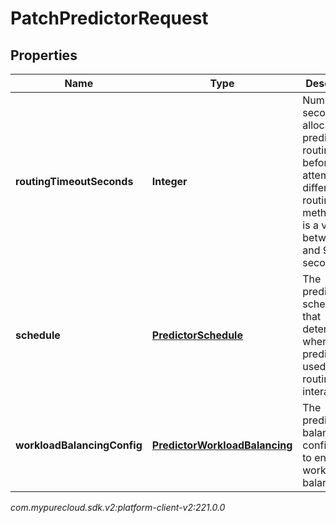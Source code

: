 # PatchPredictorRequest


## Properties

| Name | Type | Description | Notes |
| ------------ | ------------- | ------------- | ------------- |
| **routingTimeoutSeconds** | **Integer** | Number of seconds allocated to predictive routing before attempting a different routing method. This is a value between 12 and 900 seconds. |  [optional] |
| **schedule** | [**PredictorSchedule**](PredictorSchedule) | The predictor schedule that determines when the predictor is used for routing interactions. |  [optional] |
| **workloadBalancingConfig** | [**PredictorWorkloadBalancing**](PredictorWorkloadBalancing) | The predictor balancing configuration to enable workload balancing |  [optional] |




_com.mypurecloud.sdk.v2:platform-client-v2:221.0.0_
